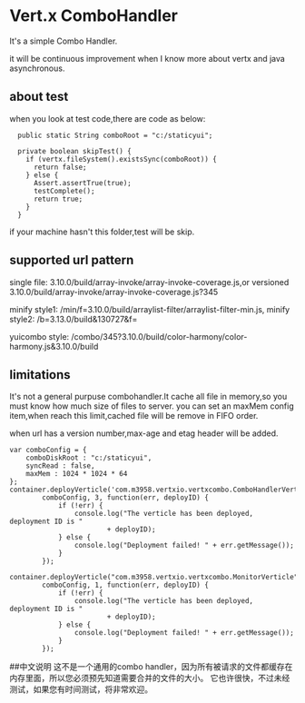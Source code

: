# Vert.x ComboHandler

It's a simple Combo Handler.

it will be continuous improvement when I know more about vertx and java asynchronous.

## about test

when you look at test code,there are code as below:

	  public static String comboRoot = "c:/staticyui";
	
	  private boolean skipTest() {
	    if (vertx.fileSystem().existsSync(comboRoot)) {
	      return false;
	    } else {
	      Assert.assertTrue(true);
	      testComplete();
	      return true;
	    }
	  }

if your machine hasn't this folder,test will be skip.

## supported url pattern

single file: 3.10.0/build/array-invoke/array-invoke-coverage.js,or versioned 3.10.0/build/array-invoke/array-invoke-coverage.js?345

minify style1: /min/f=3.10.0/build/arraylist-filter/arraylist-filter-min.js,
minify style2: /b=3.13.0/build&130727&f=

yuicombo style: /combo/345?3.10.0/build/color-harmony/color-harmony.js&3.10.0/build

## limitations

It's not a general purpuse combohandler.It cache all file in memory,so you must know how much size of files to server.
you can set an maxMem config item,when reach this limit,cached file will be remove in FIFO order.

when url has a version number,max-age and etag header will be added.

	var comboConfig = {
	    comboDiskRoot : "c:/staticyui",
	    syncRead : false,
	    maxMem : 1024 * 1024 * 64
	};
	container.deployVerticle('com.m3958.vertxio.vertxcombo.ComboHandlerVerticle',
	        comboConfig, 3, function(err, deployID) {
	            if (!err) {
	                console.log("The verticle has been deployed, deployment ID is "
	                        + deployID);
	            } else {
	                console.log("Deployment failed! " + err.getMessage());
	            }
	        });
	
	container.deployVerticle("com.m3958.vertxio.vertxcombo.MonitorVerticle",
	        comboConfig, 1, function(err, deployID) {
	            if (!err) {
	                console.log("The verticle has been deployed, deployment ID is "
	                        + deployID);
	            } else {
	                console.log("Deployment failed! " + err.getMessage());
	            }
	        });

##中文说明
这不是一个通用的combo handler，因为所有被请求的文件都缓存在内存里面，所以您必须预先知道需要合并的文件的大小。
它也许很快，不过未经测试，如果您有时间测试，将非常欢迎。

